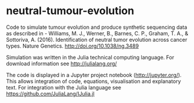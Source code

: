 # neutral-tumour-evolution

Code to simulate tumour evolution and produce synthetic sequencing data as described in - Williams, M. J., Werner, B., Barnes, C. P., Graham, T. A., & Sottoriva, A. (2016). Identification of neutral tumor evolution across cancer types. Nature Genetics. http://doi.org/10.1038/ng.3489

Simulation was written in the Julia technical computing language.
For download information see http://julialang.org/

The code is displayed in a Jupyter project notebook (http://jupyter.org/). This allows integration of code, equations, visualisation and explanatory text. For integration with the Julia language see https://github.com/JuliaLang/IJulia.jl
